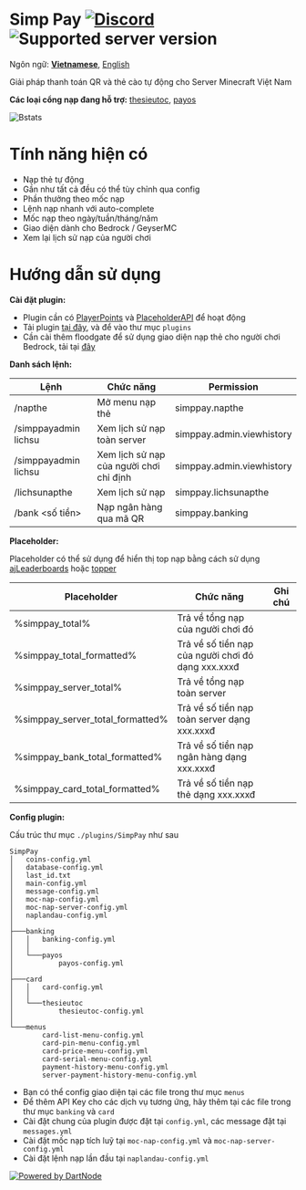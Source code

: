 Simp Pay [![Discord](https://img.shields.io/discord/1353293624238145626.svg?label=&logo=discord&logoColor=ffffff&color=7389D8&labelColor=6A7EC2)](https://discord.typicalsmc.me/discord) ![Supported server version](https://img.shields.io/badge/minecraft-1.13%20--_1.21.4-green)
===========
Ngôn ngữ: **[Vietnamese](README_VN.md)**, [English](README.md)

Giải pháp thanh toán QR và thẻ cào tự động cho Server Minecraft Việt Nam

**Các loại cổng nạp đang hỗ trợ:** [thesieutoc](https://thesieutoc.net/), [payos](https://payos.vn/)

![Bstats](https://bstats.org/signatures/bukkit/SimpPay.svg)

Tính năng hiện có
===========

- Nạp thẻ tự động
- Gần như tất cả đều có thể tùy chỉnh qua config
- Phần thưởng theo mốc nạp
- Lệnh nạp nhanh với auto-complete
- Mốc nạp theo ngày/tuần/tháng/năm
- Giao diện dành cho Bedrock / GeyserMC
- Xem lại lịch sử nạp của người chơi

Hướng dẫn sử dụng
===========

**Cài đặt plugin:**

- Plugin cần
  có [PlayerPoints](https://www.spigotmc.org/resources/playerpoints.80745/)
  và [PlaceholderAPI](https://www.spigotmc.org/resources/placeholderapi.6245/) để hoạt động
- Tải plugin [tại đây](https://github.com/SimpMC-Studio/SimpPay/releases/), và để vào thư mục `plugins`
- Cần cài thêm floodgate để sử dụng giao diện nạp thẻ cho người chơi Bedrock, tải
  tại [đây](https://geysermc.org/download?project=floodgate)

**Danh sách lệnh:**

| Lệnh                        | Chức năng                               | Permission                |
|-----------------------------|-----------------------------------------|---------------------------|
| /napthe                     | Mở menu nạp thẻ                         | simppay.napthe            |
| /simppayadmin lichsu        | Xem lịch sử nạp toàn server             | simppay.admin.viewhistory |
| /simppayadmin lichsu <name> | Xem lịch sử nạp của người chơi chỉ định | simppay.admin.viewhistory |
| /lichsunapthe               | Xem lịch sử nạp                         | simppay.lichsunapthe      |
| /bank <số tiền>             | Nạp ngân hàng qua mã QR                 | simppay.banking           |

**Placeholder:**

Placeholder có thể sử dụng để hiển thị top nạp bằng cách sử
dụng [ajLeaderboards](https://www.spigotmc.org/resources/ajleaderboards.85548/)
hoặc [topper](https://www.spigotmc.org/resources/topper.101325/)

| Placeholder                      | Chức năng                                          | Ghi chú |
|----------------------------------|----------------------------------------------------|---------|
| %simppay_total%                  | Trả về tổng nạp của người chơi đó                  |         |
| %simppay_total_formatted%        | Trả về số tiền nạp của người chơi đó dạng xxx.xxxđ |         |
| %simppay_server_total%           | Trả về tổng nạp toàn server                        |         |
| %simppay_server_total_formatted% | Trả về số tiền nạp toàn server dạng xxx.xxxđ       |         |
| %simppay_bank_total_formatted%   | Trả về số tiền nạp ngân hàng dạng xxx.xxxđ         |         |
| %simppay_card_total_formatted%   | Trả về số tiền nạp thẻ dạng xxx.xxxđ               |         |

**Config plugin:**

Cấu trúc thư mục `./plugins/SimpPay` như sau

```
SimpPay
│   coins-config.yml 
│   database-config.yml
│   last_id.txt
│   main-config.yml
│   message-config.yml
│   moc-nap-config.yml
│   moc-nap-server-config.yml
│   naplandau-config.yml
│
├───banking
│   │   banking-config.yml
│   │
│   └───payos
│           payos-config.yml
│
├───card
│   │   card-config.yml
│   │
│   └───thesieutoc
│           thesieutoc-config.yml
│
└───menus
        card-list-menu-config.yml
        card-pin-menu-config.yml
        card-price-menu-config.yml
        card-serial-menu-config.yml
        payment-history-menu-config.yml
        server-payment-history-menu-config.yml
```

- Bạn có thể config giao diện tại các file trong thư mục `menus`
- Để thêm API Key cho các dịch vụ tương ứng, hãy thêm tại các file trong thư mục `banking` và `card`
- Cài đặt chung của plugin được đặt tại `config.yml`, các message đặt tại `messages.yml`
- Cài đặt mốc nạp tích luỹ tại `moc-nap-config.yml` và `moc-nap-server-config.yml`
- Cài đặt lệnh nạp lần đầu tại `naplandau-config.yml`

[![Powered by DartNode](https://dartnode.com/branding/DN-Open-Source-sm.png)](https://dartnode.com "Powered by DartNode - Free VPS for Open Source")